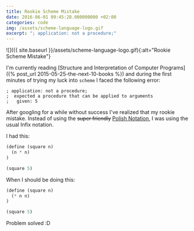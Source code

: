 ```yaml
---
title: Rookie Scheme Mistake
date: 2016-06-01 09:45:28.000000000 +02:00
categories: code
img: /assets/scheme-language-logo.gif
excerpt: "; application: not a procedure;"
---
```


![]({{ site.baseurl }}/assets/scheme-language-logo.gif){:alt="Rookie Scheme Mistake"}

I'm currently reading [Structure and Interpretation of Computer Programs]({% post_url 2015-05-25-the-next-10-books %}) and during the first minutes of trying my luck into `scheme` I faced the following error:

```log
; application: not a procedure;
;  expected a procedure that can be applied to arguments
;   given: 5
```
After googling for a while without success I've realized that my rookie mistake. Instead of using the <del>super friendly</del> [Polish Notation](http://www.cs.man.ac.uk/~p/cs212/fix.html), I was using the usual Infix notation.

I had this:

```scheme
(define (square n)
  (n * n)
)

(square 5)
```

When I should be doing this:

```scheme
(define (square n)
  (* n n)
)

(square 5)
```

Problem solved :D
